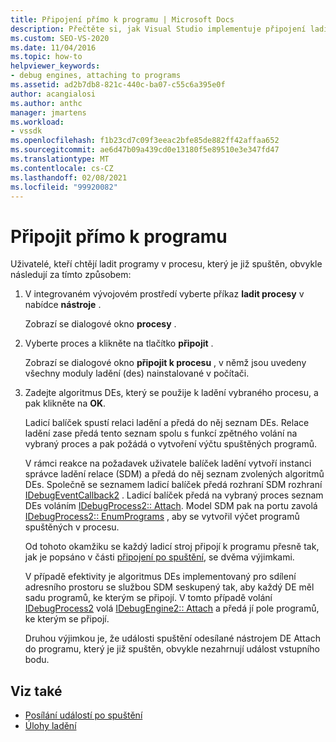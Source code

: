 ```yaml
---
title: Připojení přímo k programu | Microsoft Docs
description: Přečtěte si, jak Visual Studio implementuje připojení ladicího stroje k procesu, který je už spuštěný pomocí tohoto postupu v integrovaném vývojovém prostředí sady Visual Studio.
ms.custom: SEO-VS-2020
ms.date: 11/04/2016
ms.topic: how-to
helpviewer_keywords:
- debug engines, attaching to programs
ms.assetid: ad2b7db8-821c-440c-ba07-c55c6a395e0f
author: acangialosi
ms.author: anthc
manager: jmartens
ms.workload:
- vssdk
ms.openlocfilehash: f1b23cd7c09f3eeac2bfe85de882ff42affaa652
ms.sourcegitcommit: ae6d47b09a439cd0e13180f5e89510e3e347fd47
ms.translationtype: MT
ms.contentlocale: cs-CZ
ms.lasthandoff: 02/08/2021
ms.locfileid: "99920082"
---
```

# <a name="attach-directly-to-a-program"></a>Připojit přímo k programu
Uživatelé, kteří chtějí ladit programy v procesu, který je již spuštěn, obvykle následují za tímto způsobem:

1. V integrovaném vývojovém prostředí vyberte příkaz **ladit procesy** v nabídce **nástroje** .

    Zobrazí se dialogové okno **procesy** .

2. Vyberte proces a klikněte na tlačítko **připojit** .

    Zobrazí se dialogové okno **připojit k procesu** , v němž jsou uvedeny všechny moduly ladění (des) nainstalované v počítači.

3. Zadejte algoritmus DEs, který se použije k ladění vybraného procesu, a pak klikněte na **OK**.

   Ladicí balíček spustí relaci ladění a předá do něj seznam DEs. Relace ladění zase předá tento seznam spolu s funkcí zpětného volání na vybraný proces a pak požádá o vytvoření výčtu spuštěných programů.

   V rámci reakce na požadavek uživatele balíček ladění vytvoří instanci správce ladění relace (SDM) a předá do něj seznam zvolených algoritmů DEs. Společně se seznamem ladicí balíček předá rozhraní SDM rozhraní [IDebugEventCallback2](../../extensibility/debugger/reference/idebugeventcallback2.md) . Ladicí balíček předá na vybraný proces seznam DEs voláním [IDebugProcess2:: Attach](../../extensibility/debugger/reference/idebugprocess2-attach.md). Model SDM pak na portu zavolá [IDebugProcess2:: EnumPrograms](../../extensibility/debugger/reference/idebugprocess2-enumprograms.md) , aby se vytvořil výčet programů spuštěných v procesu.

   Od tohoto okamžiku se každý ladicí stroj připojí k programu přesně tak, jak je popsáno v části [připojení po spuštění](../../extensibility/debugger/attaching-after-a-launch.md), se dvěma výjimkami.

   V případě efektivity je algoritmus DEs implementovaný pro sdílení adresního prostoru se službou SDM seskupený tak, aby každý DE měl sadu programů, ke kterým se připojí. V tomto případě volání [IDebugProcess2](../../extensibility/debugger/reference/idebugprocess2.md) volá [IDebugEngine2:: Attach](../../extensibility/debugger/reference/idebugengine2-attach.md) a předá jí pole programů, ke kterým se připojí.

   Druhou výjimkou je, že události spuštění odesílané nástrojem DE Attach do programu, který je již spuštěn, obvykle nezahrnují událost vstupního bodu.

## <a name="see-also"></a>Viz také
- [Posílání událostí po spuštění](../../extensibility/debugger/sending-startup-events-after-a-launch.md)
- [Úlohy ladění](../../extensibility/debugger/debugging-tasks.md)
